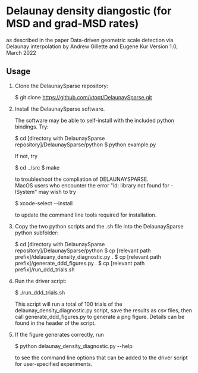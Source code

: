 # Delaunay density diangostic (for MSD and grad-MSD rates)
   as described in the paper
   Data-driven geometric scale detection via Delaunay interpolation
   by Andrew Gillette and Eugene Kur
   Version 1.0, March 2022

## Usage

1) Clone the DelaunaySparse repository:

   $ git clone https://github.com/vtopt/DelaunaySparse.git

2) Install the DelaunaySparse software.  

   The software may be able to self-install with the included python bindings.  Try:

   $ cd [directory with DelaunaySparse repository]/DelaunaySparse/python
   $ python example.py 

   If not, try

   $ cd ../src
   $ make

   to troubleshoot the compliation of DELAUNAYSPARSE.  
   MacOS users who encounter the error "ld: library not found for -lSystem" may wish to try

   $ xcode-select --install

   to update the command line tools required for installation.

3) Copy the two python scripts and the .sh file into the DelaunaySparse python subfolder:

   $ cd [directory with DelaunaySparse repository]/DelaunaySparse/python
   $ cp [relevant path prefix]/delauany_density_diagnostic.py .
   $ cp [relevant path prefix]/generate_ddd_figures.py .
   $ cp [relevant path prefix]/run_ddd_trials.sh

4) Run the driver script:

   $ ./run_ddd_trials.sh

   This script will run a total of 100 trials of the delaunay_density_diagnostic.py script, 
      save the results as csv files, then call generate_ddd_figures.py
      to generate a png figure.  Details can be found in the header of the script.

5) If the figure generates correctly, run

   $ python delaunay_density_diagnostic.py --help

   to see the command line options that can be added to the driver script for 
   user-specified experiments.

   